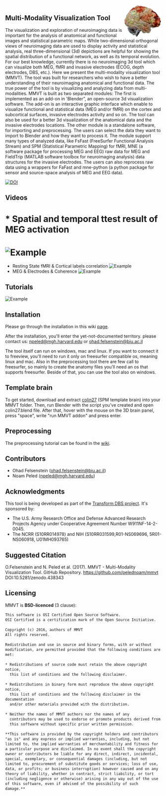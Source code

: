 <img src="misc/mmvt_logo.jpg" align="right" />

## Multi-Modality Visualization Tool

The visualization and exploration of neuroimaging data is
important for the analysis of anatomical and functional images and
statistical parametric maps. While two-dimensional orthogonal views of
neuroimaging data are used to display activity and statistical analysis,
real three-dimensional (3d) depictions are helpful for showing the spatial
distribution of a functional network, as well as its temporal evolution.
For our best knowledge, currently there is no neuroimaging 3d tool which
can visualize both MEG, fMRI and invasive electrodes (ECOG, depth
electrodes, DBS,  etc.). Here we present the multi-modality
visualization tool (MMVT). The tool was built for researchers who wish to
have a better understanding of their neuroimaging anatomical and functional
data. The true power of the tool is by visualizing and analyzing data from
multi-modalities. MMVT is built as two separated modules: The first is
implemented as an add-on in 'Blender”, an open-source 3d visualization
software. The add-on is an interactive graphic interface which enable to
visualize functional and statistical data (MEG and/or fMRI) on the cortex
and subcortical surfaces, invasive electrodes activity and so on. The tool
can also be used for a better 3d visualization of the anatomical data and
the invasive electrodes locations. The other module is a standalone
software, for importing and preprocessing. The users can select the data
they want to import to Blender and how they want to process it. The module
support many types of analyzed data, like FsFast (FreeSurfer Functional
Analysis Stream) and SPM (Statistical Parametric Mapping) for fMRI, MNE (a
software package for processing MEG and EEG) raw data for MEG and
FieldTrip (MATLAB software toolbox for neuroimaging analysis) data
structures for the invasive electrodes. The users can also reprocess raw
data using a wrappers for FaFast and mne-python (a python package for
sensor and source-space analysis of MEG and EEG data).

<a href="https://doi.org/10.5281/zenodo.438343"><img src="https://zenodo.org/badge/DOI/10.5281/zenodo.438343.svg" alt="DOI"></a>

## Videos

# * Spatial and temporal ttest result of MEG activation
# ![Example](https://cloud.githubusercontent.com/assets/1643819/17341466/c1ac0548-58c2-11e6-9736-a85163f80521.gif "spatial and temporal ttest result of MEG activation")
* Resting State fMRI & Cortical labels correlation
![Example](https://cloud.githubusercontent.com/assets/1643819/24373139/63a21202-12fe-11e7-8acb-1efcb5f78dad.gif)
* MEG & Electrodes & Coherence
![Example](https://cloud.githubusercontent.com/assets/1643819/17341742/03e0af80-58c4-11e6-8587-125cde58e6b8.gif "MEG & Electrodes & Coherence")

## Tutorials
![Example](https://cloud.githubusercontent.com/assets/1643819/17341371/4d3505de-58c2-11e6-8bae-91165c573a07.gif "MEG-fMRI-electrodes example")


## Installation
Please go through the installation in this wiki [page](https://github.com/pelednoam/mmvt/wiki/Installation).

After the installation, you'll enter the yet-not-documented territory. please contact us: npeled@mgh.harvard.edu or ohad.felsenstein@biu.ac.il

The tool itself can run on windows, mac and linux. If you want to connect it to freeview, you'll need to run it only on freesurfer compatible os, meaning linux and mac.
Also in the preprocessing tool there are few call to freesurfer, so mainly to create the anatomy files you'll need an os that supports freesurfer.
Beside of that, you can use the tool also on windows.

## Template brain
To get started, download and extract [colin27](https://drive.google.com/file/d/0BxstG-_3FEEyM1JpVzlsVHVJVDg/view?usp=sharing) (SPM template brain) into your MMVT folder. Then, run Blender with the script you've created and open colin27.blend file. After that, hover with the mouse on the 3D brain panel, press "space", write "run MMVT addon" and press enter.

## Preprocessing
The preprocessing tutorial can be found in the [wiki](https://github.com/pelednoam/mmvt/wiki/Preprocessing).

## Contributors
- Ohad Felsenstein (ohad.felsenstein@biu.ac.il)
- Noam Peled (npeled@mgh.harvard.edu)

## Acknowledgments
This tool is being developed as part of the [Transform DBS project](https://transformdbs.partners.org/).
It's sponsored by:
- The U.S. Army Research Office and Defense Advanced Research Projects Agency under Cooperative Agreement Number W911NF-14-2-0045. 
- The NCRR (S10RR014978) and NIH (S10RR031599,R01-NS069696, 5R01-NS060918, U01MH093765)

## Suggested Citation
O.Felsenstein and N. Peled et al. (2017). MMVT - Multi-Modality Visualization Tool. GitHub Repository. https://github.com/pelednoam/mmvt DOI:10.5281/zenodo.438343

## Licensing

MMVT is **BSD-licenced** (3 clause):

    This software is OSI Certified Open Source Software.
    OSI Certified is a certification mark of the Open Source Initiative.

    Copyright (c) 2016, authors of MMVT
    All rights reserved.

    Redistribution and use in source and binary forms, with or without
    modification, are permitted provided that the following conditions are met:

    * Redistributions of source code must retain the above copyright notice,
      this list of conditions and the following disclaimer.

    * Redistributions in binary form must reproduce the above copyright notice,
      this list of conditions and the following disclaimer in the documentation
      and/or other materials provided with the distribution.

    * Neither the names of MMVT authors nor the names of any
      contributors may be used to endorse or promote products derived from
      this software without specific prior written permission.

    **This software is provided by the copyright holders and contributors
    "as is" and any express or implied warranties, including, but not
    limited to, the implied warranties of merchantability and fitness for
    a particular purpose are disclaimed. In no event shall the copyright
    owner or contributors be liable for any direct, indirect, incidental,
    special, exemplary, or consequential damages (including, but not
    limited to, procurement of substitute goods or services; loss of use,
    data, or profits; or business interruption) however caused and on any
    theory of liability, whether in contract, strict liability, or tort
    (including negligence or otherwise) arising in any way out of the use
    of this software, even if advised of the possibility of such
    damage.**
